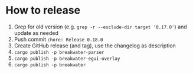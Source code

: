 # How to release

1. Grep for old version (e.g. `grep -r --exclude-dir target '0.17.0'`) and update as needed
2. Push commit `chore: Release 0.18.0`
3. Create GitHub release (and tag), use the changelog as description
4. `cargo publish -p breakwater-parser`
5. `cargo publish -p breakwater-egui-overlay`
6. `cargo publish -p breakwater`
